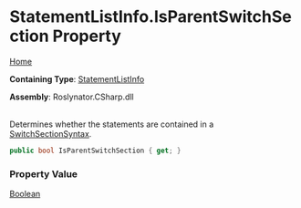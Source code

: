 # StatementListInfo\.IsParentSwitchSection Property

[Home](../../../../../README.md)

**Containing Type**: [StatementListInfo](../README.md)

**Assembly**: Roslynator\.CSharp\.dll

\
Determines whether the statements are contained in a [SwitchSectionSyntax](https://docs.microsoft.com/en-us/dotnet/api/microsoft.codeanalysis.csharp.syntax.switchsectionsyntax)\.

```csharp
public bool IsParentSwitchSection { get; }
```

### Property Value

[Boolean](https://docs.microsoft.com/en-us/dotnet/api/system.boolean)

